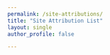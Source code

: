 ```yaml
---
permalink: /site-attributions/
title: "Site Attribution List"
layout: single
author_profile: false

---
```

